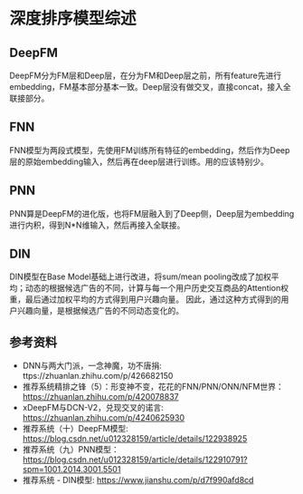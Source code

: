# 深度排序模型综述

## DeepFM

DeepFM分为FM层和Deep层，在分为FM和Deep层之前，所有feature先进行embedding，FM基本部分基本一致。Deep层没有做交叉，直接concat，接入全联接部分。

## FNN

FNN模型为两段式模型，先使用FM训练所有特征的embedding，然后作为Deep层的原始embedding输入，然后再在deep层进行训练。用的应该特别少。

## PNN

PNN算是DeepFM的进化版，也将FM层融入到了Deep侧，Deep层为embedding进行内积，得到N*N维输入，然后再接入全联接。

## DIN

DIN模型在Base Model基础上进行改进，将sum/mean pooling改成了加权平均；动态的根据候选广告的不同，计算与每一个用户历史交互商品的Attention权重，最后通过加权平均的方式得到用户兴趣向量。 因此，通过这种方式得到的用户兴趣向量，是根据候选广告的不同动态变化的。

## 参考资料

* DNN与两大门派，一念神魔，功不唐捐: ttps://zhuanlan.zhihu.com/p/426682150
* 推荐系统精排之锋（5）：形变神不变，花花的FNN/PNN/ONN/NFM世界：https://zhuanlan.zhihu.com/p/420078837
* xDeepFM与DCN-V2，兑现交叉的诺言: https://zhuanlan.zhihu.com/p/4240625930
* 推荐系统（十）DeepFM模型: https://blog.csdn.net/u012328159/article/details/122938925
* 推荐系统（九）PNN模型：https://blog.csdn.net/u012328159/article/details/122910791?spm=1001.2014.3001.5501
* 推荐系统 - DIN模型: https://www.jianshu.com/p/d7f990afd8cd